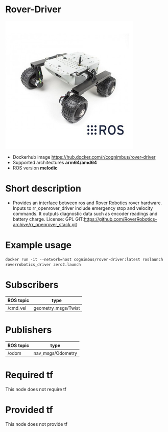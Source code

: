 # Rover-Driver

<img src="./rover-driver/rover-driver.jpg" alt="rover-driver" width="400"/>

* Dockerhub image https://hub.docker.com/r/cognimbus/rover-driver
* Supported architectures <b>arm64/amd64</b>
* ROS version <b>melodic
</b>

# Short description
* Provides an interface between ros and Rover Robotics rover hardware. Inputs to rr_openrover_driver include emergency stop and velocity commands. It outputs diagnostic data such as encoder readings and battery charge. 
License: GPL
GIT:https://github.com/RoverRobotics-archive/rr_openrover_stack.git

# Example usage
```
docker run -it --network=host cognimbus/rover-driver:latest roslaunch roverrobotics_driver zero2.launch
```

# Subscribers
ROS topic | type
--- | ---
/cmd_vel | geometry_msgs/Twist


# Publishers
ROS topic | type
--- | ---
/odom | nav_msgs/Odometry


# Required tf
This node does not require tf


# Provided tf
This node does not provide tf


